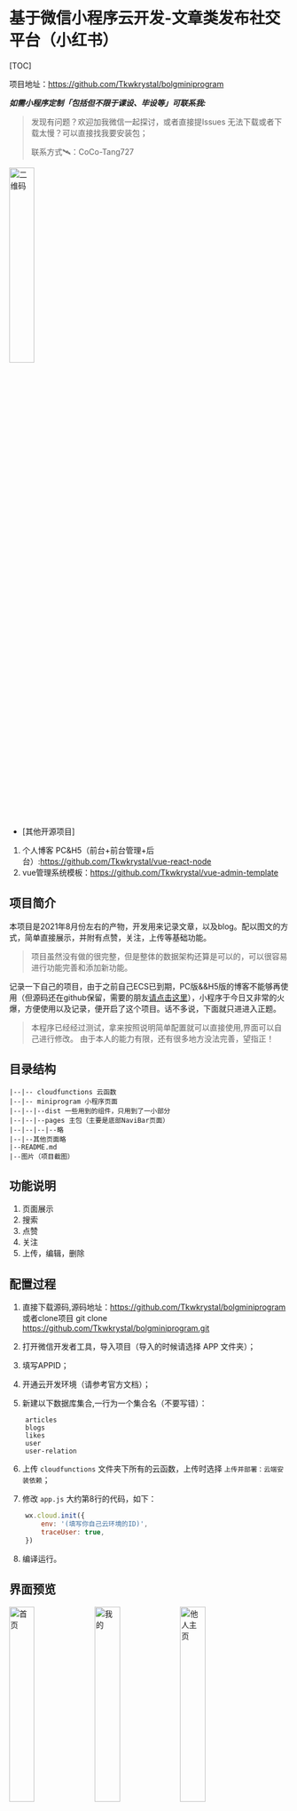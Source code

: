 # 基于微信小程序云开发-文章类发布社交平台（小红书）
[TOC]

项目地址：https://github.com/Tkwkrystal/bolgminiprogram


***如需小程序定制「包括但不限于课设、毕设等」可联系我:***

> 发现有问题？欢迎加我微信一起探讨，或者直接提Issues
> 无法下载或者下载太慢？可以直接找我要安装包；
> 
> 联系方式🛰️：CoCo-Tang727

<img src="https://img-blog.csdnimg.cn/17ec29de8318457fa84a96dc96eb5ca6.png?x-oss-process=image/watermark,type_ZHJvaWRzYW5zZmFsbGJhY2s,shadow_50,text_Q1NETiBAS3J5c3RhbC1Db29s,size_20,color_FFFFFF,t_70,g_se,x_16#pic_center" width="30%" alt="二维码"></img>

- [其他开源项目]

1. 个人博客 PC&H5（前台+前台管理+后台）:https://github.com/Tkwkrystal/vue-react-node
2. vue管理系统模板：https://github.com/Tkwkrystal/vue-admin-template


## 项目简介

本项目是2021年8月份左右的产物，开发用来记录文章，以及blog。配以图文的方式，简单直接展示，并附有点赞，关注，上传等基础功能。

> 项目虽然没有做的很完整，但是整体的数据架构还算是可以的，可以很容易进行功能完善和添加新功能。

记录一下自己的项目，由于之前自己ECS已到期，PC版&&H5版的博客不能够再使用（但源码还在github保留，需要的朋友[请点击这里](https://github.com/Tkwkrystal/vue-react-node)），小程序于今日又非常的火爆，方便使用以及记录，便开启了这个项目。话不多说，下面就只进进入正题。

> 本程序已经经过测试，拿来按照说明简单配置就可以直接使用,界面可以自己进行修改。
由于本人的能力有限，还有很多地方没法完善，望指正！

## 目录结构

```
|--|-- cloudfunctions 云函数
|--|-- miniprogram 小程序页面
|--|--|--dist 一些用到的组件，只用到了一小部分
|--|--|--pages 主包（主要是底部NaviBar页面）
|--|--|--|--略
|--|--其他页面略
|--README.md
|--图片（项目截图）
```

## 功能说明

1. 页面展示
2. 搜索
3. 点赞
4. 关注
5. 上传，编辑，删除


## 配置过程

1. 直接下载源码,源码地址：https://github.com/Tkwkrystal/bolgminiprogram
或者clone项目 git clone https://github.com/Tkwkrystal/bolgminiprogram.git

2. 打开微信开发者工具，导入项目（导入的时候请选择 APP 文件夹）；

3. 填写APPID；

4. 开通云开发环境（请参考官方文档）；

5. 新建以下数据库集合,一行为一个集合名（不要写错）：

```
    articles
    blogs
    likes
    user
    user-relation
```


6. 上传 `cloudfunctions` 文件夹下所有的云函数，上传时选择 `上传并部署：云端安装依赖`；

7. 修改 `app.js` 大约第8行的代码，如下：

```javascript
    wx.cloud.init({
        env: '(填写你自己云环境的ID)',
        traceUser: true,
    })
```

8. 编译运行。

## 界面预览

<img src="https://img-blog.csdnimg.cn/aa30476e0afa46488a0819b958381f20.png?x-oss-process=image/watermark,type_ZHJvaWRzYW5zZmFsbGJhY2s,shadow_50,text_Q1NETiBAS3J5c3RhbC1Db29s,size_20,color_FFFFFF,t_70,g_se,x_16#pic_center" style="" width = "30%" alt="首页" align=left>
<img src="https://img-blog.csdnimg.cn/2f5e74bd8a944864a793ea504af956ba.png?x-oss-process=image/watermark,type_ZHJvaWRzYW5zZmFsbGJhY2s,shadow_50,text_Q1NETiBAS3J5c3RhbC1Db29s,size_20,color_FFFFFF,t_70,g_se,x_16#pic_center" width = "30%" alt="我的" align=left>
<img src="https://img-blog.csdnimg.cn/506fb57b0194418aad1b27cea8a97120.png?x-oss-process=image/watermark,type_ZHJvaWRzYW5zZmFsbGJhY2s,shadow_50,text_Q1NETiBAS3J5c3RhbC1Db29s,size_20,color_FFFFFF,t_70,g_se,x_16#pic_center" width = "30%" alt="他人主页" align=left>
<img src="https://img-blog.csdnimg.cn/08ccb0b348f54e109f55c47a238cb0ae.png?x-oss-process=image/watermark,type_ZHJvaWRzYW5zZmFsbGJhY2s,shadow_50,text_Q1NETiBAS3J5c3RhbC1Db29s,size_20,color_FFFFFF,t_70,g_se,x_16#pic_center" width = "30%" alt="搜索" align=left>
<img src="https://img-blog.csdnimg.cn/90d8eb9c70694519a37c50130051bea6.png?x-oss-process=image/watermark,type_ZHJvaWRzYW5zZmFsbGJhY2s,shadow_50,text_Q1NETiBAS3J5c3RhbC1Db29s,size_20,color_FFFFFF,t_70,g_se,x_16#pic_center" width = "30%" alt="详情" align=left>
<img src="https://img-blog.csdnimg.cn/5533ee77e5e04903a81952d774840bd5.png?x-oss-process=image/watermark,type_ZHJvaWRzYW5zZmFsbGJhY2s,shadow_50,text_Q1NETiBAS3J5c3RhbC1Db29s,size_20,color_FFFFFF,t_70,g_se,x_16#pic_center" width = "30%" alt="上传" >



## 参考文档

- [个人开发详细文档介绍](https://blog.csdn.net/qq_39868515/article/details/120011469)

- [云开发文档](https://developers.weixin.qq.com/miniprogram/dev/wxcloud/basis/getting-started.html)


# sketch原型设计
<img src="https://img-blog.csdnimg.cn/a73440e8c1044df983e7b2bfe6ffdc3e.png?x-oss-process=image/watermark,type_ZHJvaWRzYW5zZmFsbGJhY2s,shadow_50,text_Q1NETiBAS3J5c3RhbC1Db29s,size_20,color_FFFFFF,t_70,g_se,x_16#pic_center"></img>

## 结语

我已将全部资源上传至git，如果你觉得对您有一点点帮助，您可以给我点一个start，或者赞赏我，感谢！

<img src="https://img-blog.csdnimg.cn/b7aa87a2659c4c069d6b74ae79a2dac8.jpg?x-oss-process=image/watermark,type_ZHJvaWRzYW5zZmFsbGJhY2s,shadow_50,text_Q1NETiBAS3J5c3RhbC1Db29s,size_20,color_FFFFFF,t_70,g_se,x_16#pic_center" width="400" height="400"/>

## 作者

by author CoCo-Tang727 
2021.09.02











